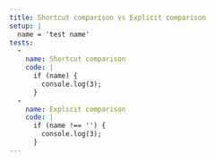 ```yaml
---
title: Shortcut comparison vs Explicit comparison
setup: |
  name = 'test name'
tests:
  -
    name: Shortcut comparison
    code: |
      if (name) {
        console.log(3);
      }
  -
    name: Explicit comparison
    code: |
      if (name !== '') {
        console.log(3);
      }
---
```


